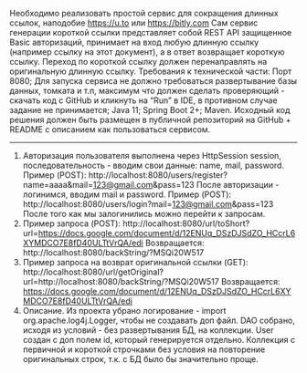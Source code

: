 Необходимо реализовать простой сервис для сокращения длинных ссылок, наподобие https://u.to или https://bitly.com
Сам сервис генерации короткой ссылки представляет собой REST API защищенное Basic авторизаций, принимает на вход любую
длинную ссылку (например ссылку на этот документ), а в ответ возвращает короткую ссылку.
Переход по короткой ссылку должен перенаправлять на оригинальную длинную ссылку.
Требования к технической части:
Порт 8080;
Для запуска сервиса не должно требоваться развертывание базы данных, томката и т.п, максимум что должен сделать
проверяющий - скачать код с GitHub и кликнуть на “Run” в IDE, в противном случае задание не принимается;
Java 11;
Spring Boot 2+;
Maven.
Исходный код решения должен быть размещен в публичной репозиторий на GitHub + README с описанием как пользоваться
сервисом.
______________________________________________________________________________________________________________________
1) Авторизация пользователя выполнена через HttpSession session, последовательность - вводим свои данные: name, 
    mail, password. Пример (POST):
    http://localhost:8080/users/register?name=aaaa&mail=123@gmail.com&pass=123
   После авторизации - логинимся, вводим mail и password. Пример (POST):
    http://localhost:8080/users/login?mail=123@gmail.com&pass=123
   После того как мы залогинились можно перейти к запросам.
2) Пример запроса (POST): 
    http://localhost:8080/url/toShort?url=https://docs.google.com/document/d/12ENUq_DSzDJSdZO_HCcrL6XYMDCO7E8fD40ULTtVrQA/edi
    Возвращается: http://localhost:8080/backString/?MSQi20W517
3) Пример запроса на возврат оригинальной ссылки (GET):
    http://localhost:8080/url/getOriginal?url=http://localhost:8080/backString/?MSQi20W517
   Возвращается: https://docs.google.com/document/d/12ENUq_DSzDJSdZO_HCcrL6XYMDCO7E8fD40ULTtVrQA/edi
4) Описание. Из проекта убрано логирование - import org.apache.log4j.Logger, чтобы не создавать доп файл.
   DAO собрано, исходя из условий - без развертывания БД, на коллекции. User создан с доп полем id, который
   генерируется отдельно. Коллекция с первичной и короткой строчками без условия на повторение оригинальных
   строк, т.к. с БД было бы значительно проще.
